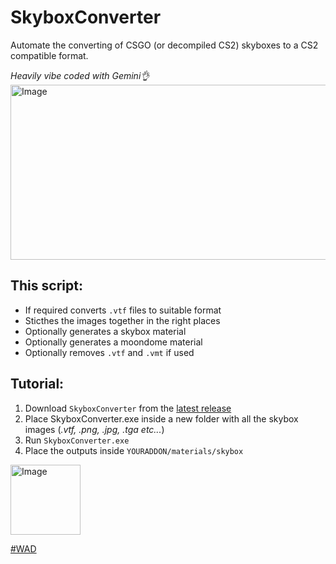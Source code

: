 # SkyboxConverter
Automate the converting of CSGO (or decompiled CS2) skyboxes to a CS2 compatible format.

_Heavily vibe coded with Gemini👌_
<img width="792" height="280" alt="Image" src="https://github.com/user-attachments/assets/33697855-d02f-4757-8356-83c88ecdde8e" />

## This script:
- If required converts `.vtf` files to suitable format
- Sticthes the images together in the right places
- Optionally generates a skybox material
- Optionally generates a moondome material
- Optionally removes `.vtf` and `.vmt` if used

## Tutorial:
1. Download `SkyboxConverter` from the [latest release](https://github.com/jakkekz/SkyboxConverter/releases/tag/latest)
2. Place SkyboxConverter.exe inside a new folder with all the skybox images (_.vtf, .png, .jpg, .tga etc..._)
4. Run `SkyboxConverter.exe`
5. Place the outputs inside `YOURADDON/materials/skybox`

<img width="112" height="112" alt="Image" src="https://github.com/user-attachments/assets/6bc1c38d-9330-41fe-9f0f-b7d25b59aabf" />

[#WAD](https://steamcommunity.com/groups/ckzwad)

